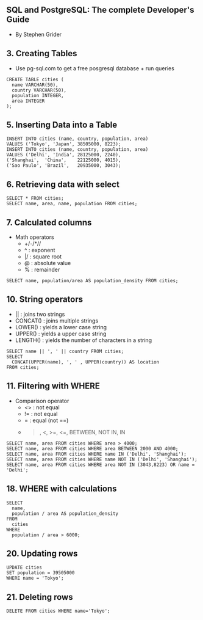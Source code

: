 ## SQL and PostgreSQL: The complete Developer's Guide
- By Stephen Grider

## 3. Creating Tables
- Use pg-sql.com to get a free posgresql database + run queries
```
CREATE TABLE cities (
  name VARCHAR(50),
  country VARCHAR(50),
  population INTEGER,
  area INTEGER
);
```

## 5. Inserting Data into a Table
```
INSERT INTO cities (name, country, population, area)
VALUES ('Tokyo', 'Japan', 38505000, 8223);
INSERT INTO cities (name, country, population, area)
VALUES ('Delhi', 'India', 28125000, 2240),
('Shanghai',  'China',    22125000, 4015),
('Sao Paulo', 'Brazil',   20935000, 3043);
```

## 6. Retrieving data with select
```
SELECT * FROM cities;
SELECT name, area, name, population FROM cities;
```

## 7. Calculated columns
- Math operators
  - +/-/*//
  - ^ : exponent
  - |/ : square root
  - @ : absolute value
  - % : remainder
```
SELECT name, population/area AS population_density FROM cities;
```

## 10. String operators
- || : joins two strings
- CONCAT() : joins multiple strings
- LOWER() : yields a lower case string
- UPPER() : yields a upper case string
- LENGTH() : yields the number of characters in a string
```
SELECT name || ', ' || country FROM cities;
SELECT
  CONCAT(UPPER(name), ', ' , UPPER(country)) AS location
FROM cities;
```

## 11. Filtering with WHERE
- Comparison operator
  - <> : not equal
  - != : not equal
  - = : equal (not ==)
  - >, <, >=, <=, BETWEEN, NOT IN, IN
```
SELECT name, area FROM cities WHERE area > 4000;
SELECT name, area FROM cities WHERE area BETWEEN 2000 AND 4000;
SELECT name, area FROM cities WHERE name IN ('Delhi', 'Shanghai');
SELECT name, area FROM cities WHERE name NOT IN ('Delhi', 'Shanghai');
SELECT name, area FROM cities WHERE area NOT IN (3043,8223) OR name = 'Delhi';
```

## 18. WHERE with calculations
```
SELECT
  name,
  population / area AS population_density
FROM
  cities
WHERE
  population / area > 6000;
```

## 20. Updating rows
```
UPDATE cities
SET population = 39505000
WHERE name = 'Tokyo';
```

## 21. Deleting rows
```
DELETE FROM cities WHERE name='Tokyo';
```
